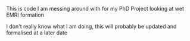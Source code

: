 This is code I am messing around with for my PhD Project looking at wet EMRI formation

I don't really know what I am doing, this will probably be updated and formalised at a later date
